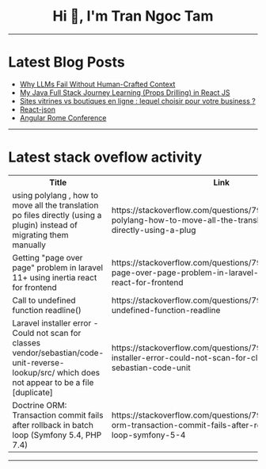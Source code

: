 <h1 align="center">Hi 👋, I'm Tran Ngoc Tam</h1>

---

# Latest Blog Posts 
<!-- BLOG-POST-LIST:START -->
- [Why LLMs Fail Without Human-Crafted Context](https://dev.to/leena_malhotra/why-llms-fail-without-human-crafted-context-1hk1)
- [My Java Full Stack Journey Learning &lpar;Props Drilling&rpar; in React JS](https://dev.to/dinesh_g_909f4a82c67f5bbd/my-java-full-stack-journey-learning-props-drilling-in-react-js-1024)
- [Sites vitrines vs boutiques en ligne : lequel choisir pour votre business ?](https://dev.to/service_maxsell_64ece3f66/sites-vitrines-vs-boutiques-en-ligne-lequel-choisir-pour-votre-business--4693)
- [React-json](https://dev.to/dharshinieswaran/react-json-1h97)
- [Angular Rome Conference](https://dev.to/lenormor/angular-rome-conference-3nkm)
<!-- BLOG-POST-LIST:END -->

---

# Latest stack oveflow activity
<table>
  <tr><th>Title</th><th>Link</th></tr>
  <!-- STACKOVERFLOW:START --><tr><td>using polylang , how to move all the translation po files directly &lpar;using a plugin&rpar; instead of migrating them manually</td><td>https://stackoverflow.com/questions/79779715/using-polylang-how-to-move-all-the-translation-po-files-directly-using-a-plug</td></tr><tr><td>Getting &quot;page over page&quot; problem in laravel 11+ using inertia react for frontend</td><td>https://stackoverflow.com/questions/79779518/getting-page-over-page-problem-in-laravel-11-using-inertia-react-for-frontend</td></tr><tr><td>Call to undefined function readline&lpar;&rpar;</td><td>https://stackoverflow.com/questions/79779410/call-to-undefined-function-readline</td></tr><tr><td>Laravel installer error - Could not scan for classes vendor/sebastian/code-unit-reverse-lookup/src/ which does not appear to be a file [duplicate]</td><td>https://stackoverflow.com/questions/79779218/laravel-installer-error-could-not-scan-for-classes-vendor-sebastian-code-unit</td></tr><tr><td>Doctrine ORM: Transaction commit fails after rollback in batch loop &lpar;Symfony 5.4, PHP 7.4&rpar;</td><td>https://stackoverflow.com/questions/79779193/doctrine-orm-transaction-commit-fails-after-rollback-in-batch-loop-symfony-5-4</td></tr><!-- STACKOVERFLOW:END -->
</table>

---


